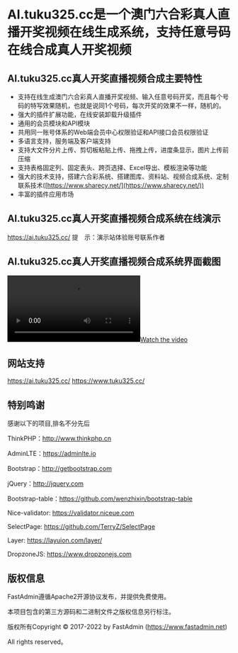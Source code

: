 # AI.tuku325.cc是一个澳门六合彩真人直播开奖视频在线生成系统，支持任意号码在线合成真人开奖视频


## AI.tuku325.cc真人开奖直播视频合成主要特性
* 支持在线生成澳门六合彩真人直播开奖视频、输入任意号码开奖，而且每个号码的特写效果随机，也就是说同1个号码，每次开奖的效果不一样，随机的。
* 强大的插件扩展功能，在线安装卸载升级插件
* 通用的会员模块和API模块
* 共用同一账号体系的Web端会员中心权限验证和API接口会员权限验证
* 多语言支持，服务端及客户端支持
* 支持大文件分片上传、剪切板粘贴上传、拖拽上传，进度条显示，图片上传前压缩
* 支持表格固定列、固定表头、跨页选择、Excel导出、模板渲染等功能
* 强大的技术支持，搭建六合彩系统、搭建图库、资料站、视频合成系统、定制联系技术([https://www.sharecy.net/](https://www.sharecy.net/))
* 丰富的插件应用市场


## AI.tuku325.cc真人开奖直播视频合成系统在线演示

https://ai.tuku325.cc/
提　示：演示站体验账号联系作者

## AI.tuku325.cc真人开奖直播视频合成系统界面截图
[![Watch the video](./232024012.mp4)](./232024012.mp4)


## 网站支持
https://ai.tuku325.cc/
https://www.tuku325.cc/


## 特别鸣谢

感谢以下的项目,排名不分先后

ThinkPHP：http://www.thinkphp.cn

AdminLTE：https://adminlte.io

Bootstrap：http://getbootstrap.com

jQuery：http://jquery.com

Bootstrap-table：https://github.com/wenzhixin/bootstrap-table

Nice-validator: https://validator.niceue.com

SelectPage: https://github.com/TerryZ/SelectPage

Layer: https://layuion.com/layer/

DropzoneJS: https://www.dropzonejs.com


## 版权信息

FastAdmin遵循Apache2开源协议发布，并提供免费使用。

本项目包含的第三方源码和二进制文件之版权信息另行标注。

版权所有Copyright © 2017-2022 by FastAdmin (https://www.fastadmin.net)

All rights reserved。

